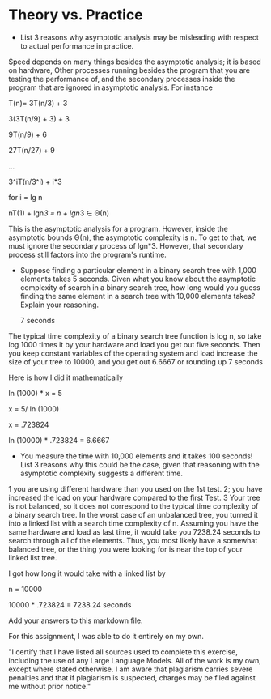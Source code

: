 # Theory vs. Practice

- List 3 reasons why asymptotic analysis may be misleading with respect to
  actual performance in practice.

Speed depends on many things besides the asymptotic analysis; it is based on hardware,  Other processes running besides the program that you are testing the performance of, and the secondary processes inside the program that are ignored in asymptotic analysis. For instance

T(n)= 3T(n/3) + 3

3(3T(n/9) + 3) + 3
      
9T(n/9) + 6
      
27T(n/27) + 9
      
...
      
3^iT(n/3^i) + i*3
    
for i = lg n

nT(1) + lgn*3 = n + lgn*3 ∈ Θ(n)


This is the asymptotic analysis for a program. However, inside the asymptotic bounds Θ(n), the asymptotic complexity is n. To get to that, we must ignore the secondary process of lgn*3. However, that secondary process still factors into the program's runtime.

- Suppose finding a particular element in a binary search tree with 1,000
  elements takes 5 seconds. Given what you know about the asymptotic complexity
  of search in a binary search tree, how long would you guess finding the same
  element in a search tree with 10,000 elements takes? Explain your reasoning.

  7 seconds

The typical time complexity of a binary search tree function is log n, so take log 1000 times it by your hardware and load you get out five seconds. Then you keep constant variables of the operating system and load increase the size of your tree to 10000, and you get out 6.6667 or rounding up 7 seconds

Here is how I did it mathematically

ln (1000) * x = 5 

x = 5/  ln (1000)

x = .723824

ln (10000) *  .723824 = 6.6667


- You measure the time with 10,000 elements and it takes 100 seconds! List 3
  reasons why this could be the case, given that reasoning with the asymptotic
  complexity suggests a different time.

1 you are using different hardware than you used on the 1st test. 2; you have increased the load on your hardware compared to the first Test.
3 Your tree is not balanced, so it does not correspond to the typical time complexity of a binary search tree. In the worst case of an unbalanced tree, you turned it into a linked list with a search time complexity of n. Assuming you have the same hardware and load as last time, it would take you 7238.24 seconds to search through all of the elements. Thus, you most likely have a somewhat balanced tree, or the thing you were looking for is near the top of your linked list tree.

I got how long it would take with a linked list by

n = 10000

10000 * .723824  = 7238.24 seconds


Add your answers to this markdown file.

For this assignment, I was able to do it entirely on my own.

"I certify that I have listed all sources used to complete this exercise, including the use of any Large Language Models. All of the work is my own, except where stated otherwise. I am aware that plagiarism carries severe penalties and that if plagiarism is suspected, charges may be filed against me without prior notice."
